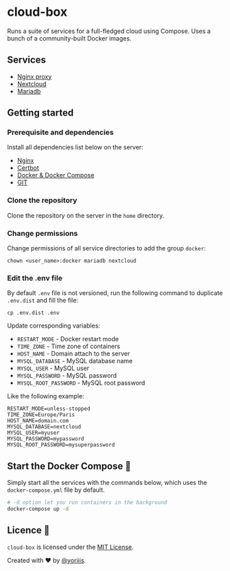 # cloud-box

Runs a suite of services for a full-fledged cloud using Compose. Uses a bunch of a community-built Docker images.

## Services

- [Nginx proxy](https://hub.docker.com/r/jwilder/nginx-proxy/dockerfile)
- [Nextcloud](https://hub.docker.com/_/nextcloud/)
- [Mariadb](https://hub.docker.com/_/mariadb)

## Getting started

### Prerequisite and dependencies

Install all dependencies list below on the server:

- [Nginx](https://www.digitalocean.com/community/tutorials/how-to-install-nginx-on-ubuntu-18-04-quickstart)
- [Certbot](https://certbot.eff.org)
- [Docker & Docker Compose](https://www.digitalocean.com/community/tutorials/comment-installer-et-utiliser-docker-sur-ubuntu-18-04-fr)
- [GIT](https://www.digitalocean.com/community/tutorials/how-to-install-git-on-ubuntu-18-04-quickstart)

### Clone the repository

Clone the repository on the server in the `home` directory.

### Change permissions

Change permissions of all service directories to add the group `docker`:

```
chown <user_name>:docker mariadb nextcloud
```

### Edit the .env file

By default `.env` file is not versioned, run the following command to duplicate `.env.dist` and fill the file:

```
cp .env.dist .env
```

Update corresponding variables:

- `RESTART_MODE` - Docker restart mode
- `TIME_ZONE` - Time zone of containers
- `HOST_NAME` - Domain attach to the server
- `MYSQL_DATABASE` - MySQL database name
- `MYSQL_USER` - MySQL user
- `MYSQL_PASSWORD` - MySQL password
- `MYSQL_ROOT_PASSWORD` - MySQL root password

Like the following example:

```
RESTART_MODE=unless-stopped
TIME_ZONE=Europe/Paris
HOST_NAME=domain.com
MYSQL_DATABASE=nextcloud
MYSQL_USER=myuser
MYSQL_PASSWORD=mypassword
MYSQL_ROOT_PASSWORD=mysuperpassword
```

## Start the Docker Compose 🚀

Simply start all the services with the commands below, which uses the `docker-compose.yml` file by default.

```bash
# -d option let you run containers in the background
docker-compose up -d
```

## Licence 🤞

`cloud-box` is licensed under the [MIT License](http://opensource.org/licenses/MIT).

Created with ♥ by [@yoriiis](http://github.com/yoriiis).
